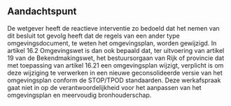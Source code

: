 ## Aandachtspunt

De wetgever heeft de reactieve interventie zo bedoeld dat het nemen van dit besluit tot gevolg heeft dat de regels van een ander type omgevingsdocument, te weten het omgevingsplan, worden gewijzigd. In artikel 16.2 Omgevingswet is dan ook bepaald dat, ter uitvoering van artikel 19 van de Bekendmakingswet, het bestuursorgaan van Rijk of provincie dat met toepassing van artikel 16.21 een omgevingsplan wijzigt, verplicht is om deze wijziging te verwerken in een nieuwe geconsolideerde versie van het omgevingsplan conform de STOP/TPOD standaarden. Deze werkafspraak gaat niet in op de verantwoordelijkheid voor het aanpassen van het omgevingsplan en meervoudig bronhouderschap.